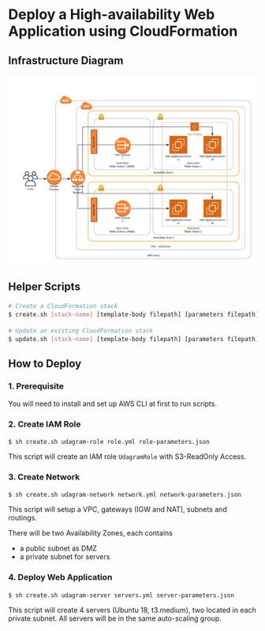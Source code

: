 # Deploy a High-availability Web Application using CloudFormation


## Infrastructure Diagram

![Infrastructure Diagram](diagram.png)

## Helper Scripts

```bash
# Create a CloudFormation stack
$ create.sh [stack-name] [template-body filepath] [parameters filepath]

# Update an existing CloudFormation stack
$ update.sh [stack-name] [template-body filepath] [parameters filepath]
```

## How to Deploy


### 1. Prerequisite

You will need to install and set up AWS CLI at first to run scripts.


### 2. Create IAM Role

`$ sh create.sh udagram-role role.yml role-parameters.json`

This script will create an IAM role `UdagramRole` with S3-ReadOnly Access.


### 3. Create Network

`$ sh create.sh udagram-network network.yml network-parameters.json`

This script will setup a VPC, gateways (IGW and NAT), subnets and routings.

There will be two Availability Zones, each contains
- a public subnet as DMZ
- a private subnet for servers


### 4. Deploy Web Application

`$ sh create.sh udagram-server servers.yml server-parameters.json`

This script will create 4 servers (Ubuntu 18, t3.medium), two located in each private subnet.
All servers will be in the same auto-scaling group.
